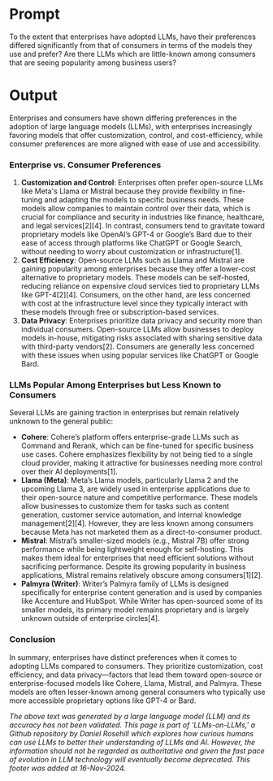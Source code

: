 # Prompt

To the extent that enterprises have adopted LLMs, have their preferences differed significantly from that of consumers in terms of the models they use and prefer? Are there LLMs which are little-known among consumers that are seeing popularity among business users?

# Output

Enterprises and consumers have shown differing preferences in the adoption of large language models (LLMs), with enterprises increasingly favoring models that offer customization, control, and cost-efficiency, while consumer preferences are more aligned with ease of use and accessibility.

### Enterprise vs. Consumer Preferences

1. **Customization and Control**: Enterprises often prefer open-source LLMs like Meta's Llama or Mistral because they provide flexibility in fine-tuning and adapting the models to specific business needs. These models allow companies to maintain control over their data, which is crucial for compliance and security in industries like finance, healthcare, and legal services\[2]\[4]. In contrast, consumers tend to gravitate toward proprietary models like OpenAI’s GPT-4 or Google’s Bard due to their ease of access through platforms like ChatGPT or Google Search, without needing to worry about customization or infrastructure\[1].
2. **Cost Efficiency**: Open-source LLMs such as Llama and Mistral are gaining popularity among enterprises because they offer a lower-cost alternative to proprietary models. These models can be self-hosted, reducing reliance on expensive cloud services tied to proprietary LLMs like GPT-4\[2]\[4]. Consumers, on the other hand, are less concerned with cost at the infrastructure level since they typically interact with these models through free or subscription-based services.
3. **Data Privacy**: Enterprises prioritize data privacy and security more than individual consumers. Open-source LLMs allow businesses to deploy models in-house, mitigating risks associated with sharing sensitive data with third-party vendors\[2]. Consumers are generally less concerned with these issues when using popular services like ChatGPT or Google Bard.

### LLMs Popular Among Enterprises but Less Known to Consumers

Several LLMs are gaining traction in enterprises but remain relatively unknown to the general public:

- **Cohere**: Cohere’s platform offers enterprise-grade LLMs such as Command and Rerank, which can be fine-tuned for specific business use cases. Cohere emphasizes flexibility by not being tied to a single cloud provider, making it attractive for businesses needing more control over their AI deployments\[1].
- **Llama (Meta)**: Meta’s Llama models, particularly Llama 2 and the upcoming Llama 3, are widely used in enterprise applications due to their open-source nature and competitive performance. These models allow businesses to customize them for tasks such as content generation, customer service automation, and internal knowledge management\[2]\[4]. However, they are less known among consumers because Meta has not marketed them as a direct-to-consumer product.
- **Mistral**: Mistral’s smaller-sized models (e.g., Mistral 7B) offer strong performance while being lightweight enough for self-hosting. This makes them ideal for enterprises that need efficient solutions without sacrificing performance. Despite its growing popularity in business applications, Mistral remains relatively obscure among consumers\[1]\[2].
- **Palmyra (Writer)**: Writer’s Palmyra family of LLMs is designed specifically for enterprise content generation and is used by companies like Accenture and HubSpot. While Writer has open-sourced some of its smaller models, its primary model remains proprietary and is largely unknown outside of enterprise circles\[4].

### Conclusion

In summary, enterprises have distinct preferences when it comes to adopting LLMs compared to consumers. They prioritize customization, cost efficiency, and data privacy—factors that lead them toward open-source or enterprise-focused models like Cohere, Llama, Mistral, and Palmyra. These models are often lesser-known among general consumers who typically use more accessible proprietary options like GPT-4 or Bard.

&#x20;

*The above text was generated by a large language model (LLM) and its accuracy has not been validated. This page is part of 'LLMs-on-LLMs,' a Github repository by Daniel Rosehill which explores how curious humans can use LLMs to better their understanding of LLMs and AI. However, the information should not be regarded as authoritative and given the fast pace of evolution in LLM technology will eventually become deprecated. This footer was added at 16-Nov-2024.*


